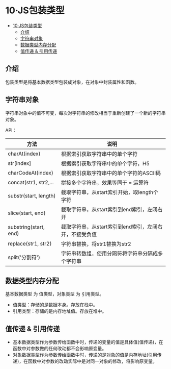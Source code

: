 # 10·JS包装类型

<!-- TOC -->
* [10·JS包装类型](#10js包装类型)
  * [介绍](#介绍)
  * [字符串对象](#字符串对象)
  * [数据类型内存分配](#数据类型内存分配)
  * [值传递 & 引用传递](#值传递--引用传递)
<!-- TOC -->

## 介绍
包装类型是将基本数据类型包装成对象，在对象中封装属性和函数。

## 字符串对象
字符串对象中的值不可变，每次对字符串的修改相当于重新创建了一个新的字符串对象。

API：

| 方法                    | 说明                              |
|-----------------------|---------------------------------|
| charAt(index)         | 根据索引获取字符串中的单个字符                 |
| str[index]            | 根据索引获取字符串中的单个字符，H5              |
| charCodeAt(index)     | 根据索引获取字符串中的单个字符的ASCII码          |
| concat(str1, str2,... | 拼接多个字符串，效果等同于 = 运算符             |
| substr(start, length) | 截取字符串，从start索引开始，取length个字符     |
| slice(start, end)     | 截取字符串，从start索引到end索引，左闭右开       |
| substring(start, end) | 截取字符串，从start索引到end索引，左闭右开，不接受负值 |
| replace(str1, str2)   | 字符串替换，将str1替换为str2              |
| split('分割符')          | 字符串转数组，使用分隔符将字符串分隔成多个字符串        |

## 数据类型内存分配
基本数据类型 为 值类型，对象类型 为 引用类型。

- 值类型：存储的是数据本身。存放在栈中。
- 引用类型：存储的是内存地址值。存放在堆中。

## 值传递 & 引用传递
- 基本数据类型作为参数传给函数中时，传递的变量的值是具体值(值传递)，在函数中对参数做的任何改动都不会影响原变量。
- 对象数据类型作为参数传给函数中时，传递的是对象的值是内存地址(引用传递)，在函数中对参数的改动实际中是对同一对象的修改，将影响原变量。
